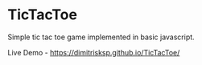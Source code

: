 # TicTacToe
Simple tic tac toe game implemented in basic javascript.

Live Demo - https://dimitrisksp.github.io/TicTacToe/
